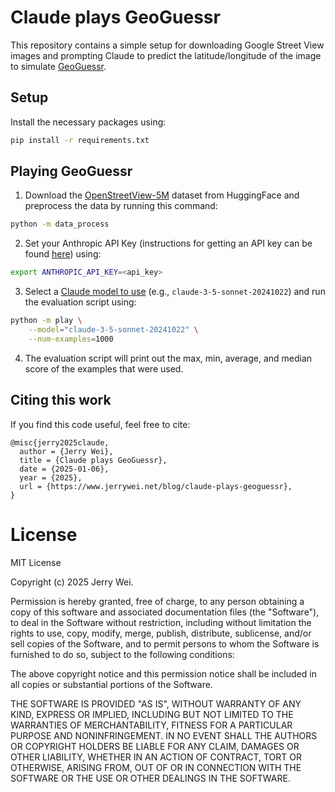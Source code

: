 # Claude plays GeoGuessr

This repository contains a simple setup for downloading Google Street View images and prompting Claude to predict the latitude/longitude of the image to simulate [GeoGuessr](https://www.geoguessr.com/).

## Setup

Install the necessary packages using:

```bash
pip install -r requirements.txt
```

## Playing GeoGuessr

1. Download the [OpenStreetView-5M](https://huggingface.co/datasets/osv5m/osv5m) dataset from HuggingFace and preprocess the data by running this command:

```bash
python -m data_process
```

2. Set your Anthropic API Key (instructions for getting an API key can be found [here](https://docs.anthropic.com/en/api/getting-started)) using:

```bash
export ANTHROPIC_API_KEY=<api_key>
```

3. Select a [Claude model to use](https://docs.anthropic.com/en/docs/about-claude/models) (e.g., `claude-3-5-sonnet-20241022`) and run the evaluation script using:

```bash
python -m play \
    --model="claude-3-5-sonnet-20241022" \
    --num-examples=1000
```

4. The evaluation script will print out the max, min, average, and median score of the examples that were used.

## Citing this work

If you find this code useful, feel free to cite:

```
@misc{jerry2025claude,
  author = {Jerry Wei},
  title = {Claude plays GeoGuessr},
  date = {2025-01-06},
  year = {2025},
  url = {https://www.jerrywei.net/blog/claude-plays-geoguessr},
}
```

# License

MIT License

Copyright (c) 2025 Jerry Wei.

Permission is hereby granted, free of charge, to any person obtaining a copy
of this software and associated documentation files (the "Software"), to deal
in the Software without restriction, including without limitation the rights
to use, copy, modify, merge, publish, distribute, sublicense, and/or sell
copies of the Software, and to permit persons to whom the Software is
furnished to do so, subject to the following conditions:

The above copyright notice and this permission notice shall be included in all
copies or substantial portions of the Software.

THE SOFTWARE IS PROVIDED "AS IS", WITHOUT WARRANTY OF ANY KIND, EXPRESS OR
IMPLIED, INCLUDING BUT NOT LIMITED TO THE WARRANTIES OF MERCHANTABILITY,
FITNESS FOR A PARTICULAR PURPOSE AND NONINFRINGEMENT. IN NO EVENT SHALL THE
AUTHORS OR COPYRIGHT HOLDERS BE LIABLE FOR ANY CLAIM, DAMAGES OR OTHER
LIABILITY, WHETHER IN AN ACTION OF CONTRACT, TORT OR OTHERWISE, ARISING FROM,
OUT OF OR IN CONNECTION WITH THE SOFTWARE OR THE USE OR OTHER DEALINGS IN THE
SOFTWARE.
